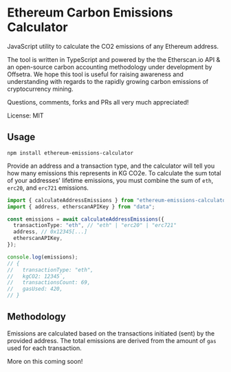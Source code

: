 # Ethereum Carbon Emissions Calculator

JavaScript utility to calculate the CO2 emissions of any Ethereum address.

The tool is written in TypeScript and powered by the the Etherscan.io API & an open-source carbon accounting methodology under development by Offsetra.
We hope this tool is useful for raising awareness and understanding with regards to the rapidly growing carbon emissions of cryptocurrency mining.

Questions, comments, forks and PRs all very much appreciated!

License: MIT

## Usage

```
npm install ethereum-emissions-calculator
```

Provide an address and a transaction type, and the calculator will tell you how many emissions this represents in KG CO2e.
To calculate the sum total of your addresses' lifetime emissions, you must combine the sum of `eth`, `erc20`, and `erc721` emissions.

```typescript
import { calculateAddressEmissions } from "ethereum-emissions-calculator";
import { address, etherscanAPIKey } from "data";

const emissions = await calculateAddressEmissions({
  transactionType: "eth", // "eth" | "erc20" | "erc721"
  address, // 0x12345[...]
  etherscanAPIKey,
});

console.log(emissions);
// {
//   transactionType: "eth",
//   kgCO2: 12345`,
//   transactionsCount: 69,
//   gasUsed: 420,
// }
```

## Methodology

Emissions are calculated based on the transactions initiated (sent) by the provided address.
The total emissions are derived from the amount of `gas` used for each transaction.

More on this coming soon!
